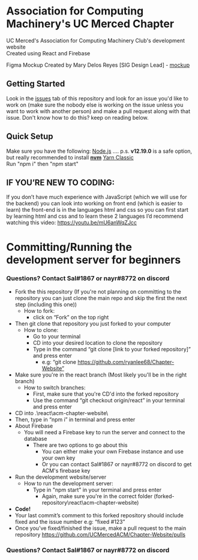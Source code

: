 # Association for Computing Machinery's UC Merced Chapter

UC Merced's Association for Computing Machinery Club's development website  
Created using React and Firebase

Figma Mockup
Created by Mary Delos Reyes [SIG Design Lead] - [mockup](https://www.figma.com/file/R63olIJGYgI6c0Exjelpze/Light-Mode-ACM)

## Getting Started
Look in the [issues](https://github.com/UCMercedACM/Chapter-Website/issues) tab of this repository and look for an issue you'd like to work on
(make sure the nobody else is working on the issue unless you want to work with another person) and make a pull request along with that issue.
Don't know how to do this? keep on reading below.

## Quick Setup
Make sure you have the following:
[Node.js](https://nodejs.org/en/download/) .... p.s. **v12.19.0** is a safe option, but really recommended to install [**nvm**](https://github.com/nvm-sh/nvm)
[Yarn Classic](https://classic.yarnpkg.com/en/docs/install)  
Run "npm i" then "npm start"

## IF YOU’RE NEW TO CODING:
If you don’t have much experience with JavaScript (which we will use for the backend) you can look into 
working on front end (which is easier to learn) the front-end is in the languages html and css so you can 
first start by learning html and css and to learn these 2 languages I’d recommend watching this video: https://youtu.be/mU6anWqZJcc

# Committing/Running the development server for beginners
### Questions? Contact Sal#1867 or nayr#8772 on discord
* Fork the this repository
(If you're not planning on committing to the repository you can just clone the main repo and skip the first the next step (including this one))
  * How to fork:
    * click on “Fork” on the top right
* Then git clone that repository you just forked to your computer
  * How to clone:
    * Go to your terminal
    * CD into your desired location to clone the repository
    * Type in the command “git clone [link to your forked repository]” and press enter
      * e.g: “git clone https://github.com/ryanlee68/Chapter-Website”
* Make sure you're in the react branch (Most likely you'll be in the right branch)
  * How to switch branches:
    * First, make sure that you're CD'd into the forked repository
    * Use the command “git checkout origin/react” in your terminal and press enter
* CD into .\react\acm-chapter-website\
* Then, type in “npm i” in terminal and press enter
* About Firebase
  * You will need a Firebase key to run the server and connect to the database
    * There are two options to go about this
      * You can either make your own Firebase instance and use your own key
      * Or you can contact Sal#1867 or nayr#8772 on discord to get ACM's firebase key
* Run the development website/server
  * How to run the development server:
    * Type in "npm start" in your terminal and press enter
      * Again, make sure you're in the correct folder (forked-repository\react\acm-chapter-website\)
* **Code!**
* Your last commit’s comment to this forked repository should include fixed and the issue number e.g: “fixed #123”
* Once you’ve fixed/finished the issue, make a pull request to the main repository https://github.com/UCMercedACM/Chapter-Website/pulls

### Questions? Contact Sal#1867 or nayr#8772 on discord


